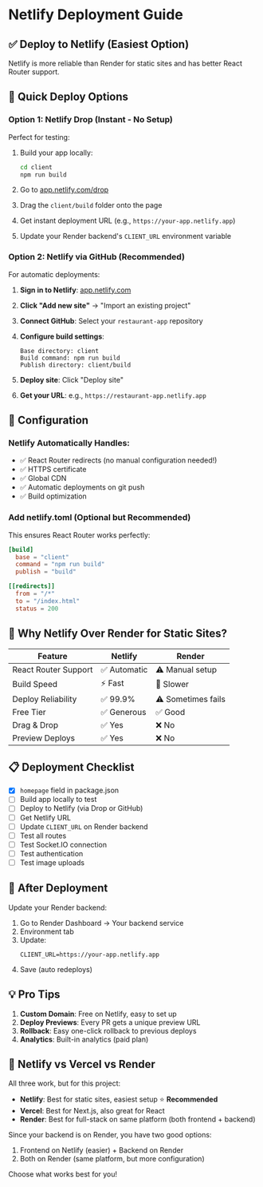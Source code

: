 # Netlify Deployment Guide

## ✅ Deploy to Netlify (Easiest Option)

Netlify is more reliable than Render for static sites and has better React Router support.

## 🚀 Quick Deploy Options

### Option 1: Netlify Drop (Instant - No Setup)

Perfect for testing:

1. Build your app locally:

   ```bash
   cd client
   npm run build
   ```

2. Go to [app.netlify.com/drop](https://app.netlify.com/drop)

3. Drag the `client/build` folder onto the page

4. Get instant deployment URL (e.g., `https://your-app.netlify.app`)

5. Update your Render backend's `CLIENT_URL` environment variable

### Option 2: Netlify via GitHub (Recommended)

For automatic deployments:

1. **Sign in to Netlify**: [app.netlify.com](https://app.netlify.com)

2. **Click "Add new site"** → "Import an existing project"

3. **Connect GitHub**: Select your `restaurant-app` repository

4. **Configure build settings**:

   ```
   Base directory: client
   Build command: npm run build
   Publish directory: client/build
   ```

5. **Deploy site**: Click "Deploy site"

6. **Get your URL**: e.g., `https://restaurant-app.netlify.app`

## 🔧 Configuration

### Netlify Automatically Handles:

- ✅ React Router redirects (no manual configuration needed!)
- ✅ HTTPS certificate
- ✅ Global CDN
- ✅ Automatic deployments on git push
- ✅ Build optimization

### Add netlify.toml (Optional but Recommended)

This ensures React Router works perfectly:

```toml
[build]
  base = "client"
  command = "npm run build"
  publish = "build"

[[redirects]]
  from = "/*"
  to = "/index.html"
  status = 200
```

## 🎯 Why Netlify Over Render for Static Sites?

| Feature              | Netlify      | Render             |
| -------------------- | ------------ | ------------------ |
| React Router Support | ✅ Automatic | ⚠️ Manual setup    |
| Build Speed          | ⚡ Fast      | 🐌 Slower          |
| Deploy Reliability   | ✅ 99.9%     | ⚠️ Sometimes fails |
| Free Tier            | ✅ Generous  | ✅ Good            |
| Drag & Drop          | ✅ Yes       | ❌ No              |
| Preview Deploys      | ✅ Yes       | ❌ No              |

## 📋 Deployment Checklist

- [x] `homepage` field in package.json
- [ ] Build app locally to test
- [ ] Deploy to Netlify (via Drop or GitHub)
- [ ] Get Netlify URL
- [ ] Update `CLIENT_URL` on Render backend
- [ ] Test all routes
- [ ] Test Socket.IO connection
- [ ] Test authentication
- [ ] Test image uploads

## 🔗 After Deployment

Update your Render backend:

1. Go to Render Dashboard → Your backend service
2. Environment tab
3. Update:
   ```
   CLIENT_URL=https://your-app.netlify.app
   ```
4. Save (auto redeploys)

## 💡 Pro Tips

1. **Custom Domain**: Free on Netlify, easy to set up
2. **Deploy Previews**: Every PR gets a unique preview URL
3. **Rollback**: Easy one-click rollback to previous deploys
4. **Analytics**: Built-in analytics (paid plan)

## 🎨 Netlify vs Vercel vs Render

All three work, but for this project:

- **Netlify**: Best for static sites, easiest setup ⭐ **Recommended**
- **Vercel**: Best for Next.js, also great for React
- **Render**: Best for full-stack on same platform (both frontend + backend)

Since your backend is on Render, you have two good options:

1. Frontend on Netlify (easier) + Backend on Render
2. Both on Render (same platform, but more configuration)

Choose what works best for you!
